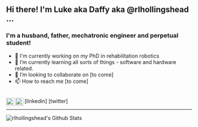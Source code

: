 ## Hi there! I'm Luke aka Daffy aka @rlhollingshead ...

### I'm a husband, father, mechatronic engineer and perpetual student!
- 👋 I'm currently working on my PhD in rehabilitation robotics
- 🌱 I’m currently learning all sorts of things - software and hardware related.
- 💞️ I’m looking to collaborate on [to come]
- 📫 How to reach me [to come]

<br />
<img align="left" alt="rlhollingshead | LinkedIn" width="22px" src="https://cdn.jsdelivr.net/npm/simple-icons@v3/icons/linkedin.svg" />[linkedin]
<img align="left" alt="rlhollingshead | Twitter" width="22px" src="https://cdn.jsdelivr.net/npm/simple-icons@v3/icons/twitter.svg" />[twitter]
<br />

---
<img align="left" alt="rlhollingshead's Github Stats" src="https://github-readme-stats.vercel.app/api?username=rlhollingshead&show_icons=true&hide_border=true&theme=highcontrast" />


[twitter]: https://twitter.com/rlhollingshead
[instagram]: https://instagram.com/?
[linkedin]: https://linkedin.com/in/rlhollingshead


<!---
rlhollingshead/rlhollingshead is a ✨ special ✨ repository because its `README.md` (this file) appears on your GitHub profile.
You can click the Preview link to take a look at your changes.
--->

